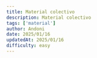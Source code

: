 ```yaml
---
title: Material colectivo
description: Material colectivo
tags: ['material']
author: Andoni
date: 2025/01/16
updatedAt: 2025/01/16
difficulty: easy
---
```

